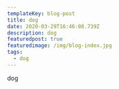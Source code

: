 ```yaml
---
templateKey: blog-post
title: dog
date: 2020-03-29T16:46:08.739Z
description: dog
featuredpost: true
featuredimage: /img/blog-index.jpg
tags:
  - dog
---
```

dog